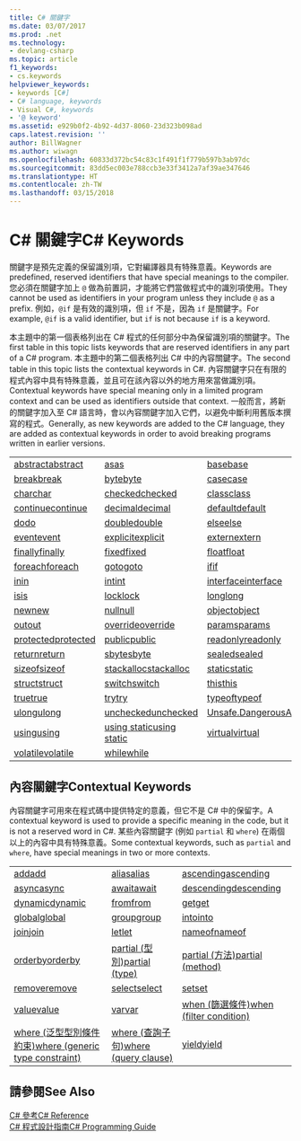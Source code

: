 ```yaml
---
title: C# 關鍵字
ms.date: 03/07/2017
ms.prod: .net
ms.technology:
- devlang-csharp
ms.topic: article
f1_keywords:
- cs.keywords
helpviewer_keywords:
- keywords [C#]
- C# language, keywords
- Visual C#, keywords
- '@ keyword'
ms.assetid: e929b0f2-4b92-4d37-8060-23d323b098ad
caps.latest.revision: ''
author: BillWagner
ms.author: wiwagn
ms.openlocfilehash: 60833d372bc54c83c1f491f1f779b597b3ab97dc
ms.sourcegitcommit: 83dd5ec003e788ccb3e33f3412a7af39ae347646
ms.translationtype: HT
ms.contentlocale: zh-TW
ms.lasthandoff: 03/15/2018
---
```

# <a name="c-keywords"></a><span data-ttu-id="785b8-102">C# 關鍵字</span><span class="sxs-lookup"><span data-stu-id="785b8-102">C# Keywords</span></span>
<span data-ttu-id="785b8-103">關鍵字是預先定義的保留識別項，它對編譯器具有特殊意義。</span><span class="sxs-lookup"><span data-stu-id="785b8-103">Keywords are predefined, reserved identifiers that have special meanings to the compiler.</span></span> <span data-ttu-id="785b8-104">您必須在關鍵字加上 `@` 做為前置詞，才能將它們當做程式中的識別項使用。</span><span class="sxs-lookup"><span data-stu-id="785b8-104">They cannot be used as identifiers in your program unless they include `@` as a prefix.</span></span> <span data-ttu-id="785b8-105">例如，`@if` 是有效的識別項，但 `if` 不是，因為 `if` 是關鍵字。</span><span class="sxs-lookup"><span data-stu-id="785b8-105">For example, `@if` is a valid identifier, but `if` is not because `if` is a keyword.</span></span>  
  
 <span data-ttu-id="785b8-106">本主題中的第一個表格列出在 C# 程式的任何部分中為保留識別項的關鍵字。</span><span class="sxs-lookup"><span data-stu-id="785b8-106">The first table in this topic lists keywords that are reserved identifiers in any part of a C# program.</span></span> <span data-ttu-id="785b8-107">本主題中的第二個表格列出 C# 中的內容關鍵字。</span><span class="sxs-lookup"><span data-stu-id="785b8-107">The second table in this topic lists the contextual keywords in C#.</span></span> <span data-ttu-id="785b8-108">內容關鍵字只在有限的程式內容中具有特殊意義，並且可在該內容以外的地方用來當做識別項。</span><span class="sxs-lookup"><span data-stu-id="785b8-108">Contextual keywords have special meaning only in a limited program context and can be used as identifiers outside that context.</span></span> <span data-ttu-id="785b8-109">一般而言，將新的關鍵字加入至 C# 語言時，會以內容關鍵字加入它們，以避免中斷利用舊版本撰寫的程式。</span><span class="sxs-lookup"><span data-stu-id="785b8-109">Generally, as new keywords are added to the C# language, they are added as contextual keywords in order to avoid breaking programs written in earlier versions.</span></span>  
  
|||||  
|---|---|---|---|  
|[<span data-ttu-id="785b8-110">abstract</span><span class="sxs-lookup"><span data-stu-id="785b8-110">abstract</span></span>](../../../csharp/language-reference/keywords/abstract.md)|[<span data-ttu-id="785b8-111">as</span><span class="sxs-lookup"><span data-stu-id="785b8-111">as</span></span>](../../../csharp/language-reference/keywords/as.md)|[<span data-ttu-id="785b8-112">base</span><span class="sxs-lookup"><span data-stu-id="785b8-112">base</span></span>](../../../csharp/language-reference/keywords/base.md)|[<span data-ttu-id="785b8-113">bool</span><span class="sxs-lookup"><span data-stu-id="785b8-113">bool</span></span>](../../../csharp/language-reference/keywords/bool.md)|  
|[<span data-ttu-id="785b8-114">break</span><span class="sxs-lookup"><span data-stu-id="785b8-114">break</span></span>](../../../csharp/language-reference/keywords/break.md)|[<span data-ttu-id="785b8-115">byte</span><span class="sxs-lookup"><span data-stu-id="785b8-115">byte</span></span>](../../../csharp/language-reference/keywords/byte.md)|[<span data-ttu-id="785b8-116">case</span><span class="sxs-lookup"><span data-stu-id="785b8-116">case</span></span>](../../../csharp/language-reference/keywords/switch.md)|[<span data-ttu-id="785b8-117">catch</span><span class="sxs-lookup"><span data-stu-id="785b8-117">catch</span></span>](../../../csharp/language-reference/keywords/try-catch.md)|  
|[<span data-ttu-id="785b8-118">char</span><span class="sxs-lookup"><span data-stu-id="785b8-118">char</span></span>](../../../csharp/language-reference/keywords/char.md)|[<span data-ttu-id="785b8-119">checked</span><span class="sxs-lookup"><span data-stu-id="785b8-119">checked</span></span>](../../../csharp/language-reference/keywords/checked.md)|[<span data-ttu-id="785b8-120">class</span><span class="sxs-lookup"><span data-stu-id="785b8-120">class</span></span>](../../../csharp/language-reference/keywords/class.md)|[<span data-ttu-id="785b8-121">const</span><span class="sxs-lookup"><span data-stu-id="785b8-121">const</span></span>](../../../csharp/language-reference/keywords/const.md)|  
|[<span data-ttu-id="785b8-122">continue</span><span class="sxs-lookup"><span data-stu-id="785b8-122">continue</span></span>](../../../csharp/language-reference/keywords/continue.md)|[<span data-ttu-id="785b8-123">decimal</span><span class="sxs-lookup"><span data-stu-id="785b8-123">decimal</span></span>](../../../csharp/language-reference/keywords/decimal.md)|[<span data-ttu-id="785b8-124">default</span><span class="sxs-lookup"><span data-stu-id="785b8-124">default</span></span>](../../../csharp/language-reference/keywords/default.md)|[<span data-ttu-id="785b8-125">delegate</span><span class="sxs-lookup"><span data-stu-id="785b8-125">delegate</span></span>](../../../csharp/language-reference/keywords/delegate.md)|  
|[<span data-ttu-id="785b8-126">do</span><span class="sxs-lookup"><span data-stu-id="785b8-126">do</span></span>](../../../csharp/language-reference/keywords/do.md)|[<span data-ttu-id="785b8-127">double</span><span class="sxs-lookup"><span data-stu-id="785b8-127">double</span></span>](../../../csharp/language-reference/keywords/double.md)|[<span data-ttu-id="785b8-128">else</span><span class="sxs-lookup"><span data-stu-id="785b8-128">else</span></span>](../../../csharp/language-reference/keywords/if-else.md)|[<span data-ttu-id="785b8-129">enum</span><span class="sxs-lookup"><span data-stu-id="785b8-129">enum</span></span>](../../../csharp/language-reference/keywords/enum.md)|  
|[<span data-ttu-id="785b8-130">event</span><span class="sxs-lookup"><span data-stu-id="785b8-130">event</span></span>](../../../csharp/language-reference/keywords/event.md)|[<span data-ttu-id="785b8-131">explicit</span><span class="sxs-lookup"><span data-stu-id="785b8-131">explicit</span></span>](../../../csharp/language-reference/keywords/explicit.md)|[<span data-ttu-id="785b8-132">extern</span><span class="sxs-lookup"><span data-stu-id="785b8-132">extern</span></span>](../../../csharp/language-reference/keywords/extern.md)|[<span data-ttu-id="785b8-133">false</span><span class="sxs-lookup"><span data-stu-id="785b8-133">false</span></span>](../../../csharp/language-reference/keywords/false.md)|  
|[<span data-ttu-id="785b8-134">finally</span><span class="sxs-lookup"><span data-stu-id="785b8-134">finally</span></span>](../../../csharp/language-reference/keywords/try-finally.md)|[<span data-ttu-id="785b8-135">fixed</span><span class="sxs-lookup"><span data-stu-id="785b8-135">fixed</span></span>](../../../csharp/language-reference/keywords/fixed-statement.md)|[<span data-ttu-id="785b8-136">float</span><span class="sxs-lookup"><span data-stu-id="785b8-136">float</span></span>](../../../csharp/language-reference/keywords/float.md)|[<span data-ttu-id="785b8-137">for</span><span class="sxs-lookup"><span data-stu-id="785b8-137">for</span></span>](../../../csharp/language-reference/keywords/for.md)|  
|[<span data-ttu-id="785b8-138">foreach</span><span class="sxs-lookup"><span data-stu-id="785b8-138">foreach</span></span>](../../../csharp/language-reference/keywords/foreach-in.md)|[<span data-ttu-id="785b8-139">goto</span><span class="sxs-lookup"><span data-stu-id="785b8-139">goto</span></span>](../../../csharp/language-reference/keywords/goto.md)|[<span data-ttu-id="785b8-140">if</span><span class="sxs-lookup"><span data-stu-id="785b8-140">if</span></span>](../../../csharp/language-reference/keywords/if-else.md)|[<span data-ttu-id="785b8-141">implicit</span><span class="sxs-lookup"><span data-stu-id="785b8-141">implicit</span></span>](../../../csharp/language-reference/keywords/implicit.md)|  
|[<span data-ttu-id="785b8-142">in</span><span class="sxs-lookup"><span data-stu-id="785b8-142">in</span></span>](../../../csharp/language-reference/keywords/in.md)|[<span data-ttu-id="785b8-143">int</span><span class="sxs-lookup"><span data-stu-id="785b8-143">int</span></span>](../../../csharp/language-reference/keywords/int.md)|[<span data-ttu-id="785b8-144">interface</span><span class="sxs-lookup"><span data-stu-id="785b8-144">interface</span></span>](../../../csharp/language-reference/keywords/interface.md)|[<span data-ttu-id="785b8-145">internal</span><span class="sxs-lookup"><span data-stu-id="785b8-145">internal</span></span>](../../../csharp/language-reference/keywords/internal.md)|
|[<span data-ttu-id="785b8-146">is</span><span class="sxs-lookup"><span data-stu-id="785b8-146">is</span></span>](../../../csharp/language-reference/keywords/is.md)|[<span data-ttu-id="785b8-147">lock</span><span class="sxs-lookup"><span data-stu-id="785b8-147">lock</span></span>](../../../csharp/language-reference/keywords/lock-statement.md)|[<span data-ttu-id="785b8-148">long</span><span class="sxs-lookup"><span data-stu-id="785b8-148">long</span></span>](../../../csharp/language-reference/keywords/long.md)|[<span data-ttu-id="785b8-149">namespace</span><span class="sxs-lookup"><span data-stu-id="785b8-149">namespace</span></span>](../../../csharp/language-reference/keywords/namespace.md)|
|[<span data-ttu-id="785b8-150">new</span><span class="sxs-lookup"><span data-stu-id="785b8-150">new</span></span>](../../../csharp/language-reference/keywords/new.md)|[<span data-ttu-id="785b8-151">null</span><span class="sxs-lookup"><span data-stu-id="785b8-151">null</span></span>](../../../csharp/language-reference/keywords/null.md)|[<span data-ttu-id="785b8-152">object</span><span class="sxs-lookup"><span data-stu-id="785b8-152">object</span></span>](../../../csharp/language-reference/keywords/object.md)|[<span data-ttu-id="785b8-153">operator</span><span class="sxs-lookup"><span data-stu-id="785b8-153">operator</span></span>](../../../csharp/language-reference/keywords/operator.md)|
|[<span data-ttu-id="785b8-154">out</span><span class="sxs-lookup"><span data-stu-id="785b8-154">out</span></span>](../../../csharp/language-reference/keywords/out.md)|[<span data-ttu-id="785b8-155">override</span><span class="sxs-lookup"><span data-stu-id="785b8-155">override</span></span>](../../../csharp/language-reference/keywords/override.md)|[<span data-ttu-id="785b8-156">params</span><span class="sxs-lookup"><span data-stu-id="785b8-156">params</span></span>](../../../csharp/language-reference/keywords/params.md)|[<span data-ttu-id="785b8-157">private</span><span class="sxs-lookup"><span data-stu-id="785b8-157">private</span></span>](../../../csharp/language-reference/keywords/private.md)|
|[<span data-ttu-id="785b8-158">protected</span><span class="sxs-lookup"><span data-stu-id="785b8-158">protected</span></span>](../../../csharp/language-reference/keywords/protected.md)|[<span data-ttu-id="785b8-159">public</span><span class="sxs-lookup"><span data-stu-id="785b8-159">public</span></span>](../../../csharp/language-reference/keywords/public.md)|[<span data-ttu-id="785b8-160">readonly</span><span class="sxs-lookup"><span data-stu-id="785b8-160">readonly</span></span>](../../../csharp/language-reference/keywords/readonly.md)|[<span data-ttu-id="785b8-161">ref</span><span class="sxs-lookup"><span data-stu-id="785b8-161">ref</span></span>](../../../csharp/language-reference/keywords/ref.md)|
|[<span data-ttu-id="785b8-162">return</span><span class="sxs-lookup"><span data-stu-id="785b8-162">return</span></span>](../../../csharp/language-reference/keywords/return.md)|[<span data-ttu-id="785b8-163">sbyte</span><span class="sxs-lookup"><span data-stu-id="785b8-163">sbyte</span></span>](../../../csharp/language-reference/keywords/sbyte.md)|[<span data-ttu-id="785b8-164">sealed</span><span class="sxs-lookup"><span data-stu-id="785b8-164">sealed</span></span>](../../../csharp/language-reference/keywords/sealed.md)|[<span data-ttu-id="785b8-165">short</span><span class="sxs-lookup"><span data-stu-id="785b8-165">short</span></span>](../../../csharp/language-reference/keywords/short.md)||
[<span data-ttu-id="785b8-166">sizeof</span><span class="sxs-lookup"><span data-stu-id="785b8-166">sizeof</span></span>](../../../csharp/language-reference/keywords/sizeof.md)|[<span data-ttu-id="785b8-167">stackalloc</span><span class="sxs-lookup"><span data-stu-id="785b8-167">stackalloc</span></span>](../../../csharp/language-reference/keywords/stackalloc.md)|[<span data-ttu-id="785b8-168">static</span><span class="sxs-lookup"><span data-stu-id="785b8-168">static</span></span>](../../../csharp/language-reference/keywords/static.md)|[<span data-ttu-id="785b8-169">string</span><span class="sxs-lookup"><span data-stu-id="785b8-169">string</span></span>](../../../csharp/language-reference/keywords/string.md)|
|[<span data-ttu-id="785b8-170">struct</span><span class="sxs-lookup"><span data-stu-id="785b8-170">struct</span></span>](../../../csharp/language-reference/keywords/struct.md)|[<span data-ttu-id="785b8-171">switch</span><span class="sxs-lookup"><span data-stu-id="785b8-171">switch</span></span>](../../../csharp/language-reference/keywords/switch.md)|[<span data-ttu-id="785b8-172">this</span><span class="sxs-lookup"><span data-stu-id="785b8-172">this</span></span>](../../../csharp/language-reference/keywords/this.md)|[<span data-ttu-id="785b8-173">throw</span><span class="sxs-lookup"><span data-stu-id="785b8-173">throw</span></span>](../../../csharp/language-reference/keywords/throw.md)|
|[<span data-ttu-id="785b8-174">true</span><span class="sxs-lookup"><span data-stu-id="785b8-174">true</span></span>](../../../csharp/language-reference/keywords/true.md)|[<span data-ttu-id="785b8-175">try</span><span class="sxs-lookup"><span data-stu-id="785b8-175">try</span></span>](../../../csharp/language-reference/keywords/try-catch.md)|[<span data-ttu-id="785b8-176">typeof</span><span class="sxs-lookup"><span data-stu-id="785b8-176">typeof</span></span>](../../../csharp/language-reference/keywords/typeof.md)|[<span data-ttu-id="785b8-177">uint</span><span class="sxs-lookup"><span data-stu-id="785b8-177">uint</span></span>](../../../csharp/language-reference/keywords/uint.md)|
|[<span data-ttu-id="785b8-178">ulong</span><span class="sxs-lookup"><span data-stu-id="785b8-178">ulong</span></span>](../../../csharp/language-reference/keywords/ulong.md)|[<span data-ttu-id="785b8-179">unchecked</span><span class="sxs-lookup"><span data-stu-id="785b8-179">unchecked</span></span>](../../../csharp/language-reference/keywords/unchecked.md)|[<span data-ttu-id="785b8-180">Unsafe.DangerousAPI</span><span class="sxs-lookup"><span data-stu-id="785b8-180">unsafe</span></span>](../../../csharp/language-reference/keywords/unsafe.md)|[<span data-ttu-id="785b8-181">ushort</span><span class="sxs-lookup"><span data-stu-id="785b8-181">ushort</span></span>](../../../csharp/language-reference/keywords/ushort.md)|
|[<span data-ttu-id="785b8-182">using</span><span class="sxs-lookup"><span data-stu-id="785b8-182">using</span></span>](../../../csharp/language-reference/keywords/using.md)|[<span data-ttu-id="785b8-183">using static</span><span class="sxs-lookup"><span data-stu-id="785b8-183">using static</span></span>](using-static.md)|[<span data-ttu-id="785b8-184">virtual</span><span class="sxs-lookup"><span data-stu-id="785b8-184">virtual</span></span>](../../../csharp/language-reference/keywords/virtual.md)|[<span data-ttu-id="785b8-185">void</span><span class="sxs-lookup"><span data-stu-id="785b8-185">void</span></span>](../../../csharp/language-reference/keywords/void.md)|
|[<span data-ttu-id="785b8-186">volatile</span><span class="sxs-lookup"><span data-stu-id="785b8-186">volatile</span></span>](../../../csharp/language-reference/keywords/volatile.md)|[<span data-ttu-id="785b8-187">while</span><span class="sxs-lookup"><span data-stu-id="785b8-187">while</span></span>](../../../csharp/language-reference/keywords/while.md)|

## <a name="contextual-keywords"></a><span data-ttu-id="785b8-188">內容關鍵字</span><span class="sxs-lookup"><span data-stu-id="785b8-188">Contextual Keywords</span></span>  
 <span data-ttu-id="785b8-189">內容關鍵字可用來在程式碼中提供特定的意義，但它不是 C# 中的保留字。</span><span class="sxs-lookup"><span data-stu-id="785b8-189">A contextual keyword is used to provide a specific meaning in the code, but it is not a reserved word in C#.</span></span> <span data-ttu-id="785b8-190">某些內容關鍵字 (例如 `partial` 和 `where`) 在兩個以上的內容中具有特殊意義。</span><span class="sxs-lookup"><span data-stu-id="785b8-190">Some contextual keywords, such as `partial` and `where`, have special meanings in two or more contexts.</span></span>  
  
||||  
|---|---|---|  
|[<span data-ttu-id="785b8-191">add</span><span class="sxs-lookup"><span data-stu-id="785b8-191">add</span></span>](../../../csharp/language-reference/keywords/add.md)|[<span data-ttu-id="785b8-192">alias</span><span class="sxs-lookup"><span data-stu-id="785b8-192">alias</span></span>](../../../csharp/language-reference/keywords/extern-alias.md)|[<span data-ttu-id="785b8-193">ascending</span><span class="sxs-lookup"><span data-stu-id="785b8-193">ascending</span></span>](../../../csharp/language-reference/keywords/ascending.md)|  
|[<span data-ttu-id="785b8-194">async</span><span class="sxs-lookup"><span data-stu-id="785b8-194">async</span></span>](../../../csharp/language-reference/keywords/async.md)|[<span data-ttu-id="785b8-195">await</span><span class="sxs-lookup"><span data-stu-id="785b8-195">await</span></span>](../../../csharp/language-reference/keywords/await.md)|[<span data-ttu-id="785b8-196">descending</span><span class="sxs-lookup"><span data-stu-id="785b8-196">descending</span></span>](../../../csharp/language-reference/keywords/descending.md)|  
|[<span data-ttu-id="785b8-197">dynamic</span><span class="sxs-lookup"><span data-stu-id="785b8-197">dynamic</span></span>](../../../csharp/language-reference/keywords/dynamic.md)|[<span data-ttu-id="785b8-198">from</span><span class="sxs-lookup"><span data-stu-id="785b8-198">from</span></span>](../../../csharp/language-reference/keywords/from-clause.md)|[<span data-ttu-id="785b8-199">get</span><span class="sxs-lookup"><span data-stu-id="785b8-199">get</span></span>](../../../csharp/language-reference/keywords/get.md)|  
|[<span data-ttu-id="785b8-200">global</span><span class="sxs-lookup"><span data-stu-id="785b8-200">global</span></span>](../../../csharp/language-reference/keywords/global.md)|[<span data-ttu-id="785b8-201">group</span><span class="sxs-lookup"><span data-stu-id="785b8-201">group</span></span>](../../../csharp/language-reference/keywords/group-clause.md)|[<span data-ttu-id="785b8-202">into</span><span class="sxs-lookup"><span data-stu-id="785b8-202">into</span></span>](../../../csharp/language-reference/keywords/into.md)|  
|[<span data-ttu-id="785b8-203">join</span><span class="sxs-lookup"><span data-stu-id="785b8-203">join</span></span>](../../../csharp/language-reference/keywords/join-clause.md)|[<span data-ttu-id="785b8-204">let</span><span class="sxs-lookup"><span data-stu-id="785b8-204">let</span></span>](../../../csharp/language-reference/keywords/let-clause.md)|[<span data-ttu-id="785b8-205">nameof</span><span class="sxs-lookup"><span data-stu-id="785b8-205">nameof</span></span>](nameof.md)|   
|[<span data-ttu-id="785b8-206">orderby</span><span class="sxs-lookup"><span data-stu-id="785b8-206">orderby</span></span>](../../../csharp/language-reference/keywords/orderby-clause.md)|[<span data-ttu-id="785b8-207">partial (型別)</span><span class="sxs-lookup"><span data-stu-id="785b8-207">partial (type)</span></span>](../../../csharp/language-reference/keywords/partial-type.md)|[<span data-ttu-id="785b8-208">partial (方法)</span><span class="sxs-lookup"><span data-stu-id="785b8-208">partial (method)</span></span>](../../../csharp/language-reference/keywords/partial-method.md)|   
|[<span data-ttu-id="785b8-209">remove</span><span class="sxs-lookup"><span data-stu-id="785b8-209">remove</span></span>](../../../csharp/language-reference/keywords/remove.md)|[<span data-ttu-id="785b8-210">select</span><span class="sxs-lookup"><span data-stu-id="785b8-210">select</span></span>](../../../csharp/language-reference/keywords/select-clause.md)|[<span data-ttu-id="785b8-211">set</span><span class="sxs-lookup"><span data-stu-id="785b8-211">set</span></span>](../../../csharp/language-reference/keywords/set.md)|   
|[<span data-ttu-id="785b8-212">value</span><span class="sxs-lookup"><span data-stu-id="785b8-212">value</span></span>](../../../csharp/language-reference/keywords/value.md)|[<span data-ttu-id="785b8-213">var</span><span class="sxs-lookup"><span data-stu-id="785b8-213">var</span></span>](../../../csharp/language-reference/keywords/var.md)|[<span data-ttu-id="785b8-214">when (篩選條件)</span><span class="sxs-lookup"><span data-stu-id="785b8-214">when (filter condition)</span></span>](when.md)|   
|[<span data-ttu-id="785b8-215">where (泛型型別條件約束)</span><span class="sxs-lookup"><span data-stu-id="785b8-215">where (generic type constraint)</span></span>](../../../csharp/language-reference/keywords/where-generic-type-constraint.md)|[<span data-ttu-id="785b8-216">where (查詢子句)</span><span class="sxs-lookup"><span data-stu-id="785b8-216">where (query clause)</span></span>](../../../csharp/language-reference/keywords/where-clause.md)|[<span data-ttu-id="785b8-217">yield</span><span class="sxs-lookup"><span data-stu-id="785b8-217">yield</span></span>](../../../csharp/language-reference/keywords/yield.md)|  
  
## <a name="see-also"></a><span data-ttu-id="785b8-218">請參閱</span><span class="sxs-lookup"><span data-stu-id="785b8-218">See Also</span></span>  
 [<span data-ttu-id="785b8-219">C# 參考</span><span class="sxs-lookup"><span data-stu-id="785b8-219">C# Reference</span></span>](../../../csharp/language-reference/index.md)  
 [<span data-ttu-id="785b8-220">C# 程式設計指南</span><span class="sxs-lookup"><span data-stu-id="785b8-220">C# Programming Guide</span></span>](../../../csharp/programming-guide/index.md)
